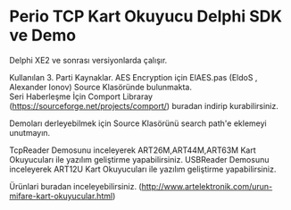 # Perio TCP Kart Okuyucu Delphi SDK ve Demo 

Delphi XE2 ve sonrası versiyonlarda çalışır.

Kullanılan 3. Parti Kaynaklar.
AES Encryption için ElAES.pas (EldoS , Alexander Ionov) Source Klasöründe bulunmakta.  
Seri Haberleşme İçin Comport Libraray (https://sourceforge.net/projects/comport/) buradan indirip kurabilirsiniz.

Demoları derleyebilmek için Source Klasörünü search path'e eklemeyi unutmayın.

TcpReader Demosunu inceleyerek ART26M,ART44M,ART63M Kart Okuyucuları ile yazılım geliştirme yapabilirsiniz.
USBReader Demosunu inceleyerek ART12U Kart Okuyucuları ile yazılım geliştirme yapabilirsiniz.

Ürünlari buradan inceleyebilirsiniz. (http://www.artelektronik.com/urun-mifare-kart-okuyucular.html)

